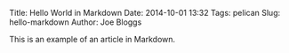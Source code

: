 Title: Hello World in Markdown
Date: 2014-10-01 13:32
Tags: pelican
Slug: hello-markdown
Author: Joe Bloggs

This is an example of an article in Markdown.